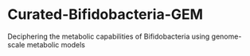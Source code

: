 # Curated-Bifidobacteria-GEM
Deciphering the metabolic capabilities of Bifidobacteria using genome-scale metabolic models
